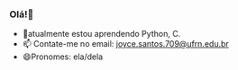 ### Olá!👋


- 🌱atualmente estou aprendendo Python, C.
- 📫 Contate-me no email: joyce.santos.709@ufrn.edu.br
- 😄Pronomes: ela/dela
